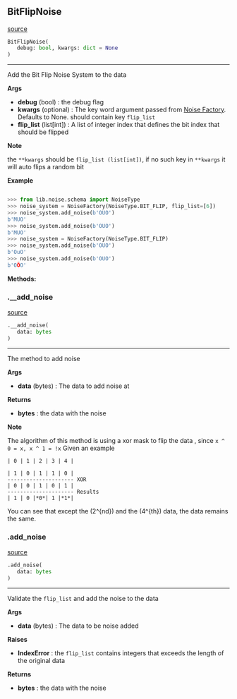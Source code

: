 #


## BitFlipNoise
[source](https://github.com/N0Ball/EDAC/blob/main/modules/noise/methods/bitflip.py/#L7)
```python 
BitFlipNoise(
   debug: bool, kwargs: dict = None
)
```


---
Add the Bit Flip Noise System to the data


**Args**

* **debug** (bool) : the debug flag
* **kwargs** (optional) : The key word argument passed from             [Noise Factory](../../noise/). Defaults to None.            should contain key `flip_list`
* **flip_list** (list[int]) : A list of integer index that defines the bit index            that should be flipped


**Note**

the `**kwargs` should be `flip_list (list[int])`, if no such key in            `**kwargs` it will auto flips a random bit


**Example**



```python

>>> from lib.noise.schema import NoiseType
>>> noise_system = NoiseFactory(NoiseType.BIT_FLIP, flip_list=[6])
>>> noise_system.add_noise(b'OUO')
b'MUO'
>>> noise_system.add_noise(b'OUO')
b'MUO'
>>> noise_system = NoiseFactory(NoiseType.BIT_FLIP)
>>> noise_system.add_noise(b'OUO')
b'OuO'
>>> noise_system.add_noise(b'OUO')
b'OÕO'
```


**Methods:**


### .__add_noise
[source](https://github.com/N0Ball/EDAC/blob/main/modules/noise/methods/bitflip.py/#L76)
```python
.__add_noise(
   data: bytes
)
```

---
The method to add noise


**Args**

* **data** (bytes) : The data to add noise at


**Returns**

* **bytes**  : the data with the noise


**Note**

The algorithm of this method is using a xor mask to flip the data               , since `x ^ 0 = x, x ^ 1 = !x`
Given an example

```
| 0 | 1 | 2 | 3 | 4 |

| 1 | 0 | 1 | 1 | 0 |
--------------------- XOR
| 0 | 0 | 1 | 0 | 1 |
--------------------- Results
| 1 | 0 |*0*| 1 |*1*|
```

You can see that except the \(2^{nd}\) and the \(4^{th}\) data, the data remains                the same.

### .add_noise
[source](https://github.com/N0Ball/EDAC/blob/main/modules/noise/methods/bitflip.py/#L47)
```python
.add_noise(
   data: bytes
)
```

---
Validate the `flip_list` and add the noise to the data


**Args**

* **data** (bytes) : The data to be noise added


**Raises**

* **IndexError**  : the `flip_list` contains integers that exceeds the length of                the original data


**Returns**

* **bytes**  : the data with the noise

